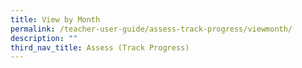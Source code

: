 ```yaml
---
title: View by Month
permalink: /teacher-user-guide/assess-track-progress/viewmonth/
description: ""
third_nav_title: Assess (Track Progress)
---
```

